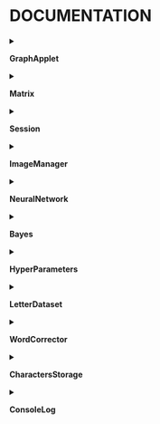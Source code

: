 # DOCUMENTATION

<details>
<summary>

**GraphApplet**

</summary>

- 
>
- _public GraphApplet()_


- ***

	<details>
	<summary>AddValue</summary>

	- >Ajoute le point _y_ au graphique  
	- _public void AddValue(double y)_

	</details>

- ***

	<details>
	<summary>AddValue</summary>

	- >Ajoute le point _x_,_y_ au graphique  
	- _public void AddValue(double x, double y)_

	</details>

- ***

	<details>
	<summary>CenterFrame</summary>

	- >Centre la frame _frame_ dans l'écran  
	- _private void CenterFrame(JFrame frame)_

	</details>

- ***

	<details>
	<summary>ClearGraph</summary>

	- >Nettoie le graphique  
	- _public void ClearGraph() _

	</details>

- ***

	<details>
	<summary>ExportNN</summary>

	- >Permet d'exporter le réseau de neurone actif  
	A FAIRE : Devra au final exporter toute la session  
	- _private void ExportNN()_

	</details>

- ***

	<details>
	<summary>ImportNN</summary>

	- >Importe un réseau de neurone  
	A FAIRE : devra au final importer une session entière  
	- _private void ImportNN()_

	</details>

- ***

	<details>
	<summary>Init</summary>

	- >Initialise la fenêtre, en utlisant le graphique _graph_  
	- _private void Init(LearnGraph graph)_

	</details>

- ***

	<details>
	<summary>NewNN</summary>

	- >Permet de créer un nouveau réseau de neurones  
	A FAIRE : devra au final permettre de créer une nouvelle session  
	- _private void NewNN()_

	</details>

- ***

	<details>
	<summary>ToggleAvg</summary>

	- >Permet de montrer/cacher la valeur moyenne sur le graphique  
	- _private void ToggleAvg()_

	</details>

- ***

	<details>
	<summary>ToggleData</summary>

	- >Permet de montrer/cacher les valeurs des loss  
	- _private void ToggleData()_

	</details>

- ***

	<details>
	<summary>TogglePause</summary>

	- >Permet de mettre en pause les epochs  
	- _private void TogglePause()_

	</details>

- ***

	<details>
	<summary>TogglePin</summary>

	- >Active/désactive l'épinglage de la fenêtre  
	- _private void TogglePin()_

	</details>

- ***

	<details>
	<summary>ToggleTest</summary>

	- >Permet de lancer un test du réseau de neurones actif  
	- _private void ToggleTest()_

	</details>

- ***

	<details>
	<summary>ToggleTrain</summary>

	- >Permet de lancer un entrainement du réseau de neurones actif  
	- _private void ToggleTrain()_

	</details>

- ***

	<details>
	<summary>WriteToConsole</summary>

	- >Ajoute l'entrée _text_ à la console  
	- _public void WriteToConsole(String text)_

	</details>

</details><details>
<summary>

**Matrix**

</summary>

- Crée une matrice de taille _n_ \* _p_ (# de lignes \* # de colonnes)
>
- _Matrix(int n, int p)_

- _Matrix(int n)_ _(Crée des matrices carrées de taille _n_)_

- ***

	<details>
	<summary>Add</summary>

	- >Ajoute _m_ à la matrice _this_  
	Modifie la matrice _this_  
	Fait l'opération this + m \* scal  
	Si _broadcast_, la matrice _m_ peut être une matrice colonne, et sera étalé sur l'ensemble de _this_  
	- _Matrix Add(Matrix m, double scal, boolean broadcast)_
	- _Matrix Add(Matrix m)_
		- broadcast à false & scal = 1
	- _Matrix Add(Matrix m, double scal)_
		- broadcast à false

	</details>

- ***

	<details>
	<summary>AvgLine</summary>

	- >Renvoie la matrice colonne ayant pour valeur les valeurs moyennes des lignes de _this_  
	- _Matrix AvgLine()_

	</details>

- ***

	<details>
	<summary>AvgMatrix</summary>

	- >Retourne la matrice résultant de la moyenne des matrices de _mats_  
	On utilise comme poids les _coeffs_  
	- _public Matrix AvgMatrix(Matrix[] mats, double[] coeffs)_
	- _public Matrix AvgMatrix(Matrix[] mats)_
		- Chaque matrice a le même poids

	</details>

- ***

	<details>
	<summary>C</summary>

	- >Crée une copie de la matrice - utile pour faire les opérations Add en gardant le résultat sur une autre matrice  
	- _Matrix C()_

	</details>

- ***

	<details>
	<summary>ColumnFromArray</summary>

	- >Met les valeurs du tableau _col_ dans la _j-ième_ colonne de _this_  
	- _Matrix ColumnFromArray(int j, double[] col)_

	</details>

- ***

	<details>
	<summary>ColumnToArray</summary>

	- >Crée un tableau à partir de la _j_-ième colonne de _this_  
	- _double[] ColumnToArray(int j)_

	</details>

- ***

	<details>
	<summary>Comatrix</summary>

	- >Retourne la comatrice de _this_  
	- _Matrix Comatrix()_

	</details>

- ***

	<details>
	<summary>ComutCol</summary>

	- >Comuter les colonnes _j1_ et _j2_  
	- _Matrix ComutCol(int j1, int j2)_

	</details>

- ***

	<details>
	<summary>Contains</summary>

	- >Vérifie si _val_ est dans la matrice _this_  
	- _boolean Contains(double val)_

	</details>

- ***

	<details>
	<summary>Debug</summary>

	- >Afficher la matrice _this_ dans la console  
	- _void Debug()_

	</details>

- ***

	<details>
	<summary>DebugCol</summary>

	- >Affiche la colonne _j_ de _this_ matrice dans la console  
	- _void DebugCol(int j)_

	</details>

- ***

	<details>
	<summary>DebugShape</summary>

	- >Affiche les dimensions de _this_ matrice dans la console  
	- _void DebugShape()_

	</details>

- ***

	<details>
	<summary>Delete</summary>

	- >Supprime la matrice _this_  
	- _void Delete()_

	</details>

- ***

	<details>
	<summary>Det</summary>

	- >Retourne le déterminant de la matrice _this_  
	Calcul récursif de complexité _n_²  
	- _double Det()_

	</details>

- ***

	<details>
	<summary>Dilat</summary>

	- >Multiplie la _j_-ième colonne de _this_ par _scal_  
	- _Matrix Dilat(int j, double scal)_

	</details>

- ***

	<details>
	<summary>Fill</summary>

	- >Remplie la matrice _this_ du double _val_  
	- _Matrix Fill(double val)_

	</details>

- ***

	<details>
	<summary>FromArray</summary>

	- >Copie les valeurs du tableau 2D _val_ dans la matice _this_  
	- _Matrix FromArray(double[][] val)_

	</details>

- ***

	<details>
	<summary>Get</summary>

	- >Réccupère la valeur de _this_ à la ligne _i_ et la colonne _j_  
	- _double Get(int i, int j)_

	</details>

- ***

	<details>
	<summary>GetCol</summary>

	- >Crée une nouvelle matrice à partir de _this_, prenant les colonnes d'indice dans _jList_, restreint entre _startCol_ et _endCol_  
	- _Matrix GetCol(int[] jList, int startCol, int endCol)_
	- _Matrix GetCol(int j)_
		- Ne prend que la colonne j
	- _Matrix GetCol(int a, int b)_
		- Prend les colonnes de [_a_;_b_]
	- _Matrix GetCol(int[] jList)_
		- Pas de limite de colonnes
	- _Matrix GetCol(int[] jList, int numCol)_
		- startCol = 0

	</details>

- ***

	<details>
	<summary>HProduct</summary>

	- >Renvoie une nouvelle matrice, correspondant au produit de Hadamard entre _this_ et _m_  
	- _Matrix HProduct(Matrix m)_

	</details>

- ***

	<details>
	<summary>HasNAN</summary>

	- >Vérifie si la matrice _this_ contient _NaN_  
	- _boolean HasNAN()_

	</details>

- ***

	<details>
	<summary>Identity</summary>

	- >Si la matrice _this_ est carré, fait d'elle la matrice identité  
	- _Matrix Identity()_

	</details>

- ***

	<details>
	<summary>Init</summary>

	- >Initialise la matrice (remet ses valeurs à 0)  
	- _void Init()_

	</details>

- ***

	<details>
	<summary>LoadString</summary>

	- >Charge dans la matrice _this_ les _lignes_  
	- _void LoadString(String[] lignes)_

	</details>

- ***

	<details>
	<summary>Map</summary>

	- >Map la fonction _func_ à la matrice _this_  
	La fonction doit être définie en utilisant la notation lambda : (x) -> notation  
	- _Matrix Map(FunctionMap func)_

	</details>

- ***

	<details>
	<summary>MinMatrix</summary>

	- >Retourne une nouvelle matrice, correspondant à la matrice _this_ dont on a enlevé la ligne _i_ et la colonne _j_  
	- _Matrix MinMatrix(int i, int j)_

	</details>

- ***

	<details>
	<summary>Mult</summary>

	- >Crée une nouvelle matrice, correspondant au produit de _this_ par _m_  
	- _Matrix Mult(Matrix m)_

	</details>

- ***

	<details>
	<summary>NormColumn</summary>

	- >Normalise la matrice _this_  
	La somme de chaque colonne est ramené à 1  
	- _Matrix NormColumn()_

	</details>

- ***

	<details>
	<summary>OLD_Inversed</summary>

	- >(OBSOLETE) Retourne la matrice inverse de _this_ (si elle existe)  
	- _Matrix OLD_Inversed()_

	</details>

- ***

	<details>
	<summary>Random</summary>

	- >Chaque valeur de la matrice est tiré aléatoirement et uniformément entre _min_ et _max_  
	- _Matrix Random(double min, double max)_
	- _Matrix Random()_
		- Retourne une matrice aléatoire à valeurs dans [0;1]

	</details>

- ***

	<details>
	<summary>SaveToString</summary>

	- >Sauvegarde les valeurs de _this_ matrice dans une _String[]_  
	Si _doLog_, affiche le temps restant dans la console  
	- _String[] SaveToString(boolean doLog)_
	- _String[] SaveToString()_
		- Ne retourne pas de log

	</details>

- ***

	<details>
	<summary>Scale</summary>

	- >Multiplie l'ensemble de la matrice _this_ par le facteur _scal_  
	- _Matrix Scale(double scal)_

	</details>

- ***

	<details>
	<summary>Set</summary>

	- >Change la valeur de _this_ à la ligne _i_, la colonne _j_, en lui donnant la valeur _val_  
	- _Matrix Set(int i, int j, double val)_

	</details>

- ***

	<details>
	<summary>ShuffleCol</summary>

	- >Mélange de la même manière les matrices _mats_ (Fisher–Yates shuffle)  
	- _Matrix[] ShuffleCol(Matrix[] mats)_
	- _Matrix ShuffleCol(Matrix mat)_

	</details>

- ***

	<details>
	<summary>SumCol</summary>

	- >Somme les coefficients de la colonne _j_ de _this_  
	- _double SumCol(int j)_

	</details>

- ***

	<details>
	<summary>T</summary>

	- >Crée une nouvelle matrice, transposée de _this_  
	- _Matrix T()_

	</details>

</details><details>
<summary>

**Session**

</summary>

- Crée une session ayant pour nom _name_ et pour hyperparamètres _hp_
>
- _Session(String name, HyperParameters hp)_


- ***

	<details>
	<summary>DirectTest</summary>

	- >Permet de tester en direct les performances du réseau  
	- _void DirectTest()_

	</details>

- ***

	<details>
	<summary>TestImages</summary>

	- >Teste _this.nn_ sur les sets de tests  
	- _void TestImages()_

	</details>

- ***

	<details>
	<summary>TrainForImages</summary>

	- >Entraine le réseau _this.nn_  
	_phaseNumber_ est le nombre de phase de test (création de nouveaux dataset)  
	_epochPerSet_ est le nombre d'epoch à chaque phase  
	_startMinLR_, _endMinLR_, _startMaxLR_ et _endMaxLR_ permettent de définir l'évolution du learning rate  
	_period_ désigne la période de changement du learning rate entre haut et bas  
	_batchSize_ représente la taille des batchs (taille des découpes d'échantillons à chaque epoch)  
	_startDef_ et _endDef_ correspondent à l'évolution du taux de déformation  
	_rep_ est le nombre de répétition de chaque échantillon  
	_prop_ est la proportion minimale de _rep_ pour chaque échantillon, modulé par la performance du réseau sur le charactère associé  
	- _void TrainForImages(int phaseNumber, int epochPerSet, double startMinLR, double endMinLR, double startMaxLR, double endMaxLR, int period, int batchSize, float startDef, float endDef, int rep, float minProp)_

	</details>

</details><details>
<summary>

**ImageManager**

</summary>



- ***

	<details>
	<summary>AutoCrop</summary>

	- >Rogne l'image (nouvelle image) en détectant les contours de l'objet le plus grand dans _img_, ayant un _cap_ et une marge de _marge_ * size pixels  
	- _PImage AutoCrop(PImage img, float cap, float marge)_

	</details>

- ***

	<details>
	<summary>AverageColor</summary>

	- >Retourne la couleur moyenne de l'image _img_  
	- _color AverageColor(PImage img)_

	</details>

- ***

	<details>
	<summary>BlackAndWhite</summary>

	- >Modifie l'image _img_ en noir et blanc - noir si niveau < 255 * _threshold_  
	- _PImage BlackAndWhite(PImage img, float threshold)_

	</details>

- ***

	<details>
	<summary>CompilRect</summary>

	- >Renvoie un rect englobant tous les _rects_  
	- _int[] CompilRect(int[][] rects)_
	- _int[] CompilRect(ArrayList<int[]> rects)_
		- Idem avec ArrayList<int[]>

	</details>

- ***

	<details>
	<summary>ContourDetection</summary>

	- >Renvoie une ArrayList des contours des objets de _img_, ayant un contour de taille au minimum _minSize_  
	Radial Sweep Algorithm  
	https://www.imageprocessingplace.com/downloads_V3/root_downloads/tutorials/contour_tracing_Abeer_George_Ghuneim/ray.html  
	- _ArrayList<ArrayList<PVector>> ContourDetection(PImage img, int minSize)_
	- _ArrayList<ArrayList<PVector>> ContourDetection(PImage img)_

	</details>

- ***

	<details>
	<summary>Contrast</summary>

	- >Retourne une nouvelle image de _img_ auquelle on a effectué un filtre d'intensité _intensity_, utilisant la correction _contrastF_  
	- _PImage Contrast(PImage img, float intensity, FunctionMap contrastF)_
	- _PImage Contrast(PImage img, float intensity)_
		- Contraste linéaire

	</details>

- ***

	<details>
	<summary>ElasticDeformation</summary>

	- >Retourne une nouvelle image de _img_, auquel on effectue une déformation élastique d'intensité _intensity_, et d'échelle de bruit _noiseScale_  
	- _PImage ElasticDeformation(PImage img, float intensity, float noiseScale)_

	</details>

- ***

	<details>
	<summary>Filter</summary>

	- >Retourne le pixel (_x_, _y_) de l'image _img_ auquelle on applique la convolution de filtre _filter_  
	- _color Filter(PImage img, Matrix filter, int x, int y)_

	</details>

- ***

	<details>
	<summary>FullConvolution</summary>

	- >Retourne une nouvelle image _img_ sur laqeulle on a effectué la convolution _filter_  
	- _PImage FullConvolution(PImage img, Matrix filter)_
	- _Matrix FullConvolution(Matrix images, Matrix filter, int w, int h)_
		- Effectue la convolution sur l'ensemble des images correspondant à la matrice _images_, en considérant des images de taille _w_ * _h_

	</details>

- ***

	<details>
	<summary>Gray</summary>

	- >Modifie l'image _img_ en niveau de gris  
	- _PImage Gray(PImage img)_

	</details>

- ***

	<details>
	<summary>ImageFromContour</summary>

	- >Retourne une nouvelle image de _img_, découpant le contour _contour_, avec une marge de _marge_ * size pixels, ayant un ratio w/h cible _ratio_  
	- _PImage ImageFromContour(PImage img, ArrayList<PVector> contour, float marge, float ratio)_

	</details>

- ***

	<details>
	<summary>IsClockwise</summary>

	- >Détecte si un contour PVector[] est clockwise  
	Un contour clockwise est un contour extérieur  
	Il s'agit évidemment de magie noire, toujours pas regardé d'où ça vient ce truc  
	https://stackoverflow.com/questions/1165647/how-to-determine-if-a-list-of-polygon-points-are-in-clockwise-order  
	- _boolean IsClockwise(PVector[] contour) {  // Si un contour est clockwise, alors il s'agit d'un contour extérie_
	- _boolean IsClockwise(ArrayList<PVector> contour)_
		- Idem avec une _ArrayList<PVector>_

	</details>

- ***

	<details>
	<summary>OLD_AutoCrop</summary>

	- >Ancien autocrop, se basant uniquement sur la recherche de pixel non blanc - utilisé en secours par **AutoCrop**  
	- _PImage OLD_AutoCrop(PImage img, float cap, float tolerance) { // Consider the object as black (or darker par_

	</details>

- ***

	<details>
	<summary>RectFromContour</summary>

	- >Renvoie de contour du _PVector[] contour_  
	- _int[] RectFromContour(PVector[] contour)_
	- _int[] RectFromContour(ArrayList<PVector> contour)_
		- Idem avec une _ArrayList<PVector> contour_

	</details>

- ***

	<details>
	<summary>RectGroups</summary>

	- >Renvoie une liste des groupes de rectangle proche parmi les _rect_, ayant une marge horizontale _hMarge_ et verticale _vMarge_  
	- _ArrayList<ArrayList<int[]>> RectGroups(int[][] rect, float hMarge, float vMarge)_
	- _ArrayList<ArrayList<int[]>> RectGroups(ArrayList<int[]> rect, float hMarge, float vMarge)_
		- Idem avec une ArrayList<int[]>

	</details>

- ***

	<details>
	<summary>Resize</summary>

	- >Redimenssionne l'image _img_ à la taille _x_ * _y_  
	- _PImage Resize(PImage img, int x, int y)_
	- _PImage Resize(PImage img, float s)_
		- Garde le même ratio, multiplié d'un facteur _s_

	</details>

- ***

	<details>
	<summary>ScrambleImage</summary>

	- >Modifie de manière l'iamge _img_, en :  
	-> la bougeant (rotation, translation, scale) d'un facteur _move_  
	-> floutant d'un facteur _blur_  
	-> ayant une proportion de pixel corrompu _density_  
	-> ayant une ombre d'intensité _perlin_  
	-> ayant une déformation de facteur _deformation_.  
	L'image est enregistré dans ./ScrambledImage enregistré si _save_  
	- _PImage ScrambleImage(PImage img, boolean save, float move, float blur, float density, float perlin, float deformation)_
	- _PImage ScrambleImage(PImage img, float move, float blur, float density, float perlin, float deformation)_
		- N'est pas sauvegardé

	</details>

</details><details>
<summary>

**NeuralNetwork**

</summary>

- _sizes_ correspond aux tailles des niveaux
>
- _NeuralNetwork(int... sizes)_

- _NeuralNetwork()_ _(Pour *Import*)_

- ***

	<details>
	<summary>BackPropagation</summary>

	- >Effectue la rétropropagation du réseau de neurones  
	On prend en entrée les valeurs d'_activations_ des layers  
	On donne les valeurs attendues dans _expectedOutput_  
	- _public Matrix[][] BackPropagation(Matrix[] activations, Matrix expectedOutput)_

	</details>

- ***

	<details>
	<summary>CalcLayer</summary>

	- >Calcule la sortie correspondant à l'entrée _in_, de la couche _from_ à la couche _from+1_  
	- _private Matrix CalcLayer(int from, Matrix in)_

	</details>

- ***

	<details>
	<summary>ComputeLoss</summary>

	- >Permet le calcul du loss  
	_S_ est la sortie du système  
	_Y_ est la sortie attendue  
	- _public double ComputeLoss(Matrix S, Matrix Y)_

	</details>

- ***

	<details>
	<summary>Export</summary>

	- >Sauvegarde les paramètres du réseau de neurones dans _name_  
	- _public void Export(String name)_

	</details>

- ***

	<details>
	<summary>ForwardPropagation</summary>

	- >Prend la matrice _entry_ en entrée, et renvoie un tableau des valeurs de chaque couche  
	_entry.p_ correspond au nombre d'entrées données simultanément  
	- _public Matrix[] ForwardPropagation(Matrix entry)_

	</details>

- ***

	<details>
	<summary>Import</summary>

	- >Importe un réseau de neurones depuis le fichier _name_  
	- _public NeuralNetwork Import(String name)_

	</details>

- ***

	<details>
	<summary>Learn</summary>

	- >Effectue une étape d'apprentissage, ayant pour entrée _X_ et pour sortie _Y_  
	Le taux d'apprentissage est _learning\_rate_  
	- _public double Learn(Matrix X, Matrix Y, double learning_rate)_

	</details>

- ***

	<details>
	<summary>Predict</summary>

	- >Donne la sortie du réseau de neurones _this_ pour l'entrée _entry_  
	- _public Matrix Predict(Matrix entry)_

	</details>

</details><details>
<summary>

**Bayes**

</summary>

- 
>
- _Bayes(String n)_


- ***

	<details>
	<summary>CNDF</summary>

	- >Piqué sur un site mais on n'a pas enregistré lequel  
	Calcul de la *fonction de répartition cumulative de la distribution normale standard*  
	- _double CNDF(double x)_

	</details>

- ***

	<details>
	<summary>Evaluate</summary>

	- >Permet d'évaluer la force d'une combinaison d'hyperparamètres  
	- _public double Evaluate(HyperParameters hp, Matrix[] trainSet, Matrix[] testSet, int time)_

	</details>

- ***

	<details>
	<summary>Export</summary>

	- >Exporte le Bayes _this_ dans le fichier _name_  
	- _public void Export(String name)_

	</details>

- ***

	<details>
	<summary>FindCandidate</summary>

	- >Cherche le candidat ayant potentiellement le meilleur résultat  
	- _public HyperParameters FindCandidate()_

	</details>

- ***

	<details>
	<summary>GaussianProcess</summary>

	- >Effectue le processus Gaussien de recherche de meilleur candidat  
	Effectué _iter_ fois  
	On limite le temps de recherche par candidat à _time_ secondes  
	- _public double GaussianProcess(int iter, int time)_

	</details>

- ***

	<details>
	<summary>Import</summary>

	- >Importe le Bayes à partir venant de _name_  
	- _public Bayes Import(String name)_

	</details>

- ***

	<details>
	<summary>Kernel</summary>

	- >Kernel  
	Calcule la "covariance" entre _hp1_ et _hp2_  
	- _public double Kernel(HyperParameters hp1, HyperParameters hp2)_

	</details>

- ***

	<details>
	<summary>MinLoss</summary>

	- >Trouve le meilleur candidat dans la liste proposée  
	- _public HyperParameters MinLoss()_

	</details>

- ***

	<details>
	<summary>NDF</summary>

	- >Calcul de la *Fonction de densité de probabilité de la distribution normale standard*  
	- _double NDF(double x)_

	</details>

</details><details>
<summary>

**HyperParameters**

</summary>



- ***

	<details>
	<summary>BetaRandom</summary>

	- >Fonction de Random Beta de paramètre _alpha_ et _beta_  
	- _double BetaRandom(double alpha, double beta)_

	</details>

- ***

	<details>
	<summary>GammaRandom</summary>

	- >Fonction de Random Gamma de paramètre _shape_ et _scale_  
	C'est majoritairement de la magie noire cette fonction  
	https://chrispiech.github.io/probabilityForComputerScientists/en/part4/beta/  
	- _double GammaRandom(double shape, double scale)_

	</details>

- ***

	<details>
	<summary>LogRandom</summary>

	- >Fonction de Random log-normale entre _min_ et _max_  
	- _double LogRandom(double min, double max)_

	</details>

- ***

	<details>
	<summary>PoissonRandom</summary>

	- >Fonction de Random de poisson de paramètre _lambda_  
	- _int PoissonRandom(double lambda)_

	</details>

- ***

	<details>
	<summary>Random</summary>

	- >Tire des hyperparamètres aléatoirement  
	- _HyperParameters Random()_
	- _Matrix Random()_
		- Retourne une matrice aléatoire à valeurs dans [0;1]

	</details>

- ***

	<details>
	<summary>UniRandom</summary>

	- >Fonction de random uniforme entre _min_ et _max_  
	- _double UniRandom(double min, double max)_

	</details>

</details><details>
<summary>

**LetterDataset**

</summary>

- Créateur de dataset
>- Zone de travail définie par _wData_ * _hData_

- _LetterDataset(int wData, int hData)_


- ***

	<details>
	<summary>CreateSample</summary>

	- >Renvoie un couple entrée / sortie d'images pour le réseau  
	_characters_ correspond à la liste des caractères dont on créera un dataset  
	_hwSources_ et _fSources_ correspondent aux noms respectivement des écritures à la main et des polices utilisées  
	_repList_ correspond au nombre de répétition de chaque caractère respectivement, par échantillon initial  
	_deformationRate_ correspond au taux de déformation utilisé  
	- _public Matrix[] CreateSample(String[] characters, String[] hwSources, String[] fSources, int[] repList, float deformationRate)_
	- _public Matrix[] CreateSample(String[] characters, String[] hwSources, String[] fSources, int rep)_
		- On fixe le nombre de répétitions des caractères identiquement à _rep_. On fixe la _deformationRate_ à 1
	- _public Matrix[] CreateSample(String[] characters, String[] hwSources, String[] fSources, int rep, float deformationRate)_
		- On fixe le nombre de répétitions des caractères identiquement à _rep_
	- _public Matrix[] CreateSample(String[] characters, String[] hwSources, String[] fSources, int[] repList)_
		- _deformationrate_ à 1

	</details>

- ***

	<details>
	<summary>Export</summary>

	- >Exporte le dataset _data_ dans le fichier _name_  
	- _public void Export(Matrix[] data, String name)_

	</details>

- ***

	<details>
	<summary>GetImageFromInputs</summary>

	- >Renvoie une image affichable de l'image stockée en colonne _j_ de l'entrée _inputs_  
	- _public PImage GetImageFromInputs(Matrix inputs, int j)_

	</details>

- ***

	<details>
	<summary>Import</summary>

	- >Importe un dataset à partir du fichier _name_  
	- _public Matrix[] Import(String name)_

	</details>

</details><details>
<summary>

**WordCorrector**

</summary>

- 
>
- _WordCorrector() _


- ***

	<details>
	<summary>ImportWords</summary>

	- >Importe l'ensemble des mots du fichier _scrabble.txt_ dans la variable _this.words_  
	- _public void ImportWords()_

	</details>

- ***

	<details>
	<summary>WordAutoCorrection</summary>

	- >Donne le mot le plus probable pour une entrée _letterProb_  
	_letterProb_ contient pour chaque emplacement les probabilités de chaque caractère  
	Simule toutes les manipulations possibles de manière probabiliste  
	Algorithme assez (très) naïf, donc à voir dans la pratique  
	- _public String WordAutoCorrection(double[][] letterProb)_

	</details>

</details><details>
<summary>

**CharactersStorage**

</summary>

- 
>
- _CharactersStorage(int numOfChar)_


- ***

	<details>
	<summary>AddChar</summary>

	- >Ajoute le caractère donc le fichier est _name_, associé au caractère _d_, qui sera associé pour l'alphabet par _correspondance_  
	Dans _correpondance_, on a la liste des couple de lettre ressemblantes, avec la part de ressemble  
	_exemple : correspondance = {{8, 0.3}, {11, 0.3}}) pour le 1, qui ressemble au i et au l_  
	- _void AddChar(String name, char d, double[][] correspondance)_

	</details>

- ***

	<details>
	<summary>GetProb</summary>

	- >Permet d'obtenir les probabilités pour chacune des 26 lettres à partir de la sortie du réseau _allProb_  
	- _double[] GetProb(double[] allProb)_

	</details>

</details><details>
<summary>

**ConsoleLog**

</summary>

- Créer une instance de ConsoleLog ayant pour nom _name_
>- Les logs sont enregistrés dans le fichier renseigné dans _name_

- _ConsoleLog(String name)_


- ***

	<details>
	<summary>End</summary>

	- >Termine l'enregistrement du fichier  
	- _void End()_

	</details>

- ***

	<details>
	<summary>Update</summary>

	- >S'assure que le fichier correspondant est mis à jour  
	- _void Update()_

	</details>

- ***

	<details>
	<summary>p</summary>

	- >Energistre une nouvelle donnée (sans saut de ligne)  
	Equivalent au *print()*  
	- _void p(Object... o)_
	- _void p(String... o)_

	</details>

- ***

	<details>
	<summary>pFloatList</summary>

	- >Energistre une nouvelle ligne, correspondant à la liste de flottants _list_  
	Est labelisé à l'aide de _label_  
	- _void pFloatList(float[] list, String label)_

	</details>

- ***

	<details>
	<summary>pln</summary>

	- >Energistre une nouvelle ligne (saut de ligne)  
	Equivalent au *println()*  
	- _void pln(Object... o)_
	- _void pln(String... o)_

	</details>

</details>